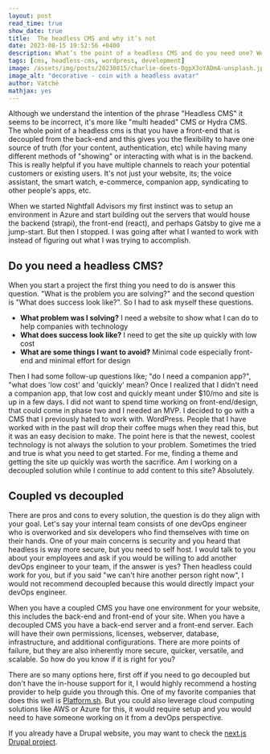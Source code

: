 ```yaml
---
layout: post
read_time: true
show_date: true
title:  The headless CMS and why it’s not
date: 2023-08-15 19:52:56 +0400
description: What’s the point of a headless CMS and do you need one? We cover some of the reasons why you should or should not and explain why its called headless even though it really isn’t.
tags: [cms, headless-cms, wordpress, development]
image: /assets/img/posts/20230815/charlie-deets-DgpX3oYADmA-unsplash.jpg
image_alt: "decorative - coin with a headless avatar"
author: Vatché
mathjax: yes
---
```

Although we understand the intention of the phrase "Headless CMS" it seems to be incorrect, it's more like "multi headed" CMS or Hydra CMS. The whole point of a headless cms is that you have a front-end that is decoupled from the back-end and this gives you the flexibility to have one source of truth (for your content, authentication, etc) while having many different methods of "showing" or interacting with what is in the backend. This is really helpful if you have multiple channels to reach your potential customers or existing users. It's not just your website, its; the voice assistant, the smart watch, e-commerce, companion app, syndicating to other people's apps, etc.

When we started Nightfall Advisors my first instinct was to setup an environment in Azure and start building out the servers that would house the backend (strapi), the front-end (react), and perhaps Gatsby to give me a jump-start. But then I stopped. I was going after what I wanted to work with instead of figuring out what I was trying to accomplish.

## Do you need a headless CMS?

When you start a project the first thing you need to do is answer this question. "What is the problem you are solving?" and the second question is "What does success look like?". So I had to ask myself these questions.

- **What problem was I solving?** I need a website to show what I can do to help companies with technology
- **What does success look like?** I need to get the site up quickly with low cost
- **What are some things I want to avoid?** Minimal code especially front-end and minimal effort for design

Then I had some follow-up questions like; "do I need a companion app?", "what does 'low cost' and 'quickly' mean? Once I realized that I didn't need a companion app, that low cost and quickly meant under $10/mo and site is up in a few days. I did not want to spend time working on front-end/design, that could come in phase two and I needed an MVP. I decided to go with a CMS that I previously hated to work with. WordPress. People that I have worked with in the past will drop their coffee mugs when they read this, but it was an easy decision to make. The point here is that the newest, coolest technology is not always the solution to your problem. Sometimes the tried and true is what you need to get started. For me, finding a theme and getting the site up quickly was worth the sacrifice. Am I working on a decoupled solution while I continue to add content to this site? Absolutely.

## Coupled vs decoupled

There are pros and cons to every solution, the question is do they align with your goal. Let's say your internal team consists of one devOps engineer who is overworked and six developers who find themselves with time on their hands. One of your main concerns is security and you heard that headless is way more secure, but you need to self host. I would talk to you about your employees and ask if you would be willing to add another devOps engineer to your team, if the answer is yes? Then headless could work for you, but if you said "we can't hire another person right now", I would not recommend decoupled because this would directly impact your devOps engineer.

When you have a coupled CMS you have one environment for your website, this includes the back-end and front-end of your site. When you have a decoupled CMS you have a back-end server and a front-end server. Each will have their own permissions, licenses, webserver, database, infrastructure, and additional configurations. There are more points of failure, but they are also inherently more secure, quicker, versatile, and scalable. So how do you know if it is right for you?

There are so many options here, first off if you need to go decoupled but don't have the in-house support for it, I would highly recommend a hosting provider to help guide you through this. One of my favorite companies that does this well is [Platform.sh](https://platform.sh/). But you could also leverage cloud computing solutions like AWS or Azure for this, it would require setup and you would need to have someone working on it from a devOps perspective.

If you already have a Drupal website, you may want to check the [next.js Drupal project](https://next-drupal.org/).